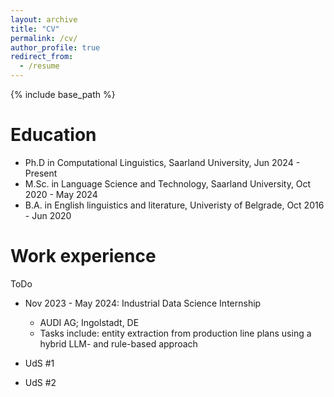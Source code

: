 ```yaml
---
layout: archive
title: "CV"
permalink: /cv/
author_profile: true
redirect_from:
  - /resume
---
```


{% include base_path %}

Education
======
* Ph.D in Computational Linguistics, Saarland University, Jun 2024 - Present
* M.Sc. in Language Science and Technology, Saarland University, Oct 2020 - May 2024
* B.A. in English linguistics and literature, Univeristy of Belgrade, Oct 2016 - Jun 2020

Work experience
======
ToDo

* Nov 2023 - May 2024: Industrial Data Science Internship
  * AUDI AG; Ingolstadt, DE
  * Tasks include: entity extraction from production line plans using a hybrid LLM- and rule-based approach
  <!-- * Supervisors: Dr. Ralph Hensel-Unger, Thomas Mayr -->

* UdS #1

* UdS #2


<!-- * Spring 2024: Academic Pages Collaborator
  * Github University
  * Duties includes: Updates and improvements to template
  * Supervisor: The Users

* Fall 2015: Research Assistant
  * Github University
  * Duties included: Merging pull requests
  * Supervisor: Professor Hub

* Summer 2015: Research Assistant
  * Github University
  * Duties included: Tagging issues
  * Supervisor: Professor Git -->
  
<!-- Skills
======
* Skill 1
* Skill 2
  * Sub-skill 2.1
  * Sub-skill 2.2
  * Sub-skill 2.3
* Skill 3

Publications
======
  <ul>{% for post in site.publications reversed %}
    {% include archive-single-cv.html %}
  {% endfor %}</ul>
  
Talks
======
  <ul>{% for post in site.talks reversed %}
    {% include archive-single-talk-cv.html  %}
  {% endfor %}</ul>
  
Teaching
======
  <ul>{% for post in site.teaching reversed %}
    {% include archive-single-cv.html %}
  {% endfor %}</ul>
  
Service and leadership
======
* Currently signed in to 43 different slack teams -->
